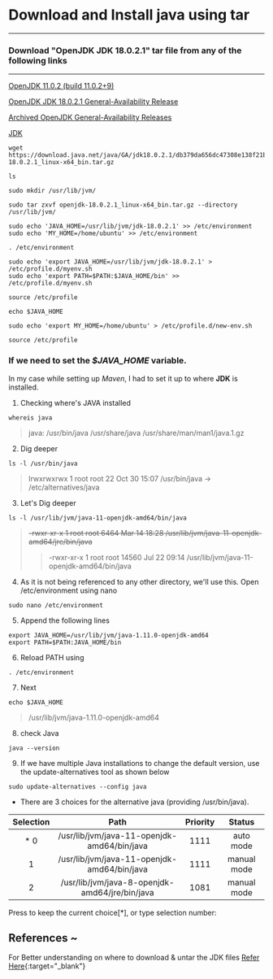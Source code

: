 # Download and Install java using tar
-------------------------------------

### Download "OpenJDK JDK 18.0.2.1" tar file from any of the following links 
----------------------------------------------------------------------------

[OpenJDK 11.0.2 (build 11.0.2+9)](https://download.java.net/java/GA/jdk11/9/GPL/openjdk-11.0.2_linux-x64_bin.tar.gz)

[OpenJDK JDK 18.0.2.1 General-Availability Release](https://jdk.java.net/18/)

[Archived OpenJDK General-Availability Releases](https://jdk.java.net/archive/)

[JDK](https://openjdk.org/projects/jdk/11/)


```
wget https://download.java.net/java/GA/jdk18.0.2.1/db379da656dc47308e138f21b33976fa/1/GPL/openjdk-18.0.2.1_linux-x64_bin.tar.gz
```
```
ls
```
```
sudo mkdir /usr/lib/jvm/
```
```
sudo tar zxvf openjdk-18.0.2.1_linux-x64_bin.tar.gz --directory /usr/lib/jvm/
```
```
sudo echo 'JAVA_HOME=/usr/lib/jvm/jdk-18.0.2.1' >> /etc/environment
sudo echo 'MY_HOME=/home/ubuntu' >> /etc/environment
```
```
. /etc/environment
```
```
sudo echo 'export JAVA_HOME=/usr/lib/jvm/jdk-18.0.2.1' > /etc/profile.d/myenv.sh
sudo echo 'export PATH=$PATH:$JAVA_HOME/bin' >> /etc/profile.d/myenv.sh
```
```
source /etc/profile
```
```
echo $JAVA_HOME
```
```
sudo echo 'export MY_HOME=/home/ubuntu' > /etc/profile.d/new-env.sh
```
```
source /etc/profile
```

### If we need to set the _$JAVA_HOME_ variable.

In my case while setting up _Maven_, I had to set it up to where **JDK** is installed.

1. Checking where's JAVA installed
```
whereis java
```
> java: /usr/bin/java /usr/share/java /usr/share/man/man1/java.1.gz

2. Dig deeper
```
ls -l /usr/bin/java
```
> lrwxrwxrwx 1 root root 22 Oct 30 15:07 /usr/bin/java -> /etc/alternatives/java

3. Let's Dig deeper
```
ls -l /usr/lib/jvm/java-11-openjdk-amd64/bin/java
```
> ~~-rwxr-xr-x 1 root root 6464 Mar 14 18:28 /usr/lib/jvm/java-11-openjdk-amd64/jre/bin/java~~
> > -rwxr-xr-x 1 root root 14560 Jul 22 09:14 /usr/lib/jvm/java-11-openjdk-amd64/bin/java

4. As it is not being referenced to any other directory, we'll use this.
Open /etc/environment using nano
```
sudo nano /etc/environment
```

5. Append the following lines
```
export JAVA_HOME=/usr/lib/jvm/java-1.11.0-openjdk-amd64
export PATH=$PATH:JAVA_HOME/bin
```

6. Reload PATH using
```
. /etc/environment
```

7. Next
```
echo $JAVA_HOME
```
> /usr/lib/jvm/java-1.11.0-openjdk-amd64

8. check Java
```
java --version
```

9. If we have multiple Java installations to change the default version, use the update-alternatives tool as shown below 
```
sudo update-alternatives --config java
```


* There are 3 choices for the alternative java (providing /usr/bin/java).

|  Selection  |  Path                                           | Priority  |  Status      |
|:-----------:|:-----------------------------------------------:|:---------:|:------------:|
|* 0          |  /usr/lib/jvm/java-11-openjdk-amd64/bin/java    |  1111     |  auto mode   |
|  1          |  /usr/lib/jvm/java-11-openjdk-amd64/bin/java    |  1111     |  manual mode |
|  2          |  /usr/lib/jvm/java-8-openjdk-amd64/jre/bin/java |  1081     |  manual mode |

Press <enter> to keep the current choice[*], or type selection number:



References ~
----------
[^1]: [.1](https://mkyong.com/linux/how-to-set-environment-variable-in-ubuntu/){:target="_blank"}

[^2]: [.2](https://askubuntu.com/a/175519){:target="_blank"}

[^3]: [.3](https://stackoverflow.com/a/23427862/6297483){:target="_blank"}

[^4]: [.4](https://askubuntu.com/questions/175514/how-to-set-java-home-for-java){:target="_blank"}

[^5]: [.5](https://linuxize.com/post/install-java-on-ubuntu-18-04/){:target="_blank"}

For Better understanding on where to download & untar the JDK files
[Refer Here](https://stackoverflow.com/questions/56066875/where-to-install-jdk-tar-gz-file-on-ubuntu-18.04){:target="_blank"}

